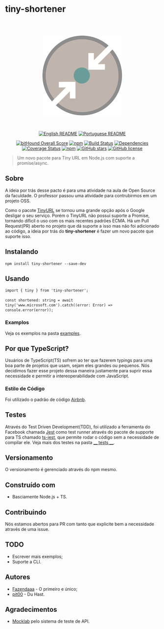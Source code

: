 # tiny-shortener

<div align="center">
    <br>
    <br>
    <br>
    <img width="260" src="https://github.com/Fazendaaa/tiny-shortener/blob/master/logo/tiny-shortener.png" /img>
    <br>
    <br>
    <br>

[![English README](https://img.shields.io/badge/Language-EN-blue.svg?longCache=true&style=for-the-badge)](https://github.com/Fazendaaa/tiny-shortener/blob/master/README.md)
[![Portuguese README](https://img.shields.io/badge/Linguagem-PT-green.svg?longCache=true&style=for-the-badge)](https://github.com/Fazendaaa/tiny-shortener/blob/master/docs/README_PT.md)


[![bitHound Overall Score](https://www.bithound.io/github/Fazendaaa/tiny-shortener/badges/score.svg?style=flat-square)](https://www.bithound.io/github/Fazendaaa/tiny-shortener)
[![npm](https://img.shields.io/npm/dt/express.svg?style=flat-square)](https://www.npmjs.com/package/tiny-shortener)
[![Build Status](https://travis-ci.org/Fazendaaa/tiny-shortener.svg?branch=master)](https://travis-ci.org/Fazendaaa/tiny-shortener)
[![Dependencies](https://david-dm.org/Fazendaaa/tiny-shortener.svg?style=flat-square)](https://github.com/Fazendaaa/tiny-shortener/blob/master/package.json)
[![Coverage Status](https://coveralls.io/repos/github/Fazendaaa/tiny-shortener/badge.svg?branch=master)](https://coveralls.io/github/Fazendaaa/tiny-shortener?branch=master)
[![npm](https://img.shields.io/npm/v/npm.svg?style=flat-square)](https://github.com/Fazendaaa/tiny-shortener)
[![GitHub stars](https://img.shields.io/github/stars/Fazendaaa/tiny-shortener.svg?style=flat-square)](https://github.com/Fazendaaa/tiny-shortener/stargazers)
[![GitHub license](https://img.shields.io/github/license/Fazendaaa/tiny-shortener.svg?style=flat-square)](https://github.com/Fazendaaa/tiny-shortener/blob/master/LICENSE)


</div>

> Um novo pacote para Tiny URL em Node.js com suporte a promise/async.

## Sobre
A ideia por trás desse pacto é para uma atividade na aula de Open Source da faculdade. O professor passou uma atividade para contrubirmos em um projeto OSS.

Como o pacote [TinyURL](https://www.npmjs.com/package/tinyurl) se tornou uma grande opção após o Google desligar o seu serviço. Porém o TinyURL não possui suporte a Promise, tornando díficil o uso com os mais recentes padrões ECMA. Há um Pull Request(PR) aberto no projeto que dá suporte a isso mas não foi adicionado ao código, a ideia por trás do __tiny-shortener__ é fazer um novo pacote que suporte isso.

## Instalando
```
npm install tiny-shortener --save-dev
```

## Usando
```
import { tiny } from 'tiny-shortener';

const shortened: string = await tiny('www.microsoft.com').catch((error: Error) => console.error(error));
```

### Examplos
Veja os exemplos na pasta [examples](https://github.com/Fazendaaa/tiny-shortener/blob/master/examples).

## Por que TypeScript?
Usuários de TypeScript(TS) sofrem ao ter que fazerem typings para uma boa parte de projetos que usam, sejam eles grandes ou pequenos. Nós decidimos fazer esse projeto dessa maneira justamente para suprir essa necessidade e permitir a intereoperabilidade com JavaScript.

### Estilo de Código
Foi utilizado o padrão de código [Airbnb](https://www.npmjs.com/package/tslint-config-airbnb).

## Testes
Através do Test Driven Development(TDD), foi utilizado a ferramenta do Facebook chamada [Jest](https://facebook.github.io/jest/) como test runner através do pacote de supporte para TS chamado [ts-jest](https://www.npmjs.com/package/ts-jest), que permite rodar o código sem a necessidade de compilar ele. Veja mais dos testes na pasta [__ tests __](https://github.com/Fazendaaa/tiny-shortener/blob/master/__tests__).

## Versionamento
O versionamento é gerenciado através do npm mesmo.

## Construído com
* Basciamente Node.js + TS.

## Contribuindo
Nós estamos abertos para PR com tanto que explicite bem a necessidade através de uma issue.

## TODO
* Escrever mais exemplos;
* Suporte a CLI.

## Autores
* [Fazendaaa](https://github.com/Fazendaaa) - O primeiro e único;
* [pit00](https://github.com/pit00) - Du Hast.

## Agradecimentos
* [Mocklab](app.mocklab.io) pelo sistema de teste de API.
